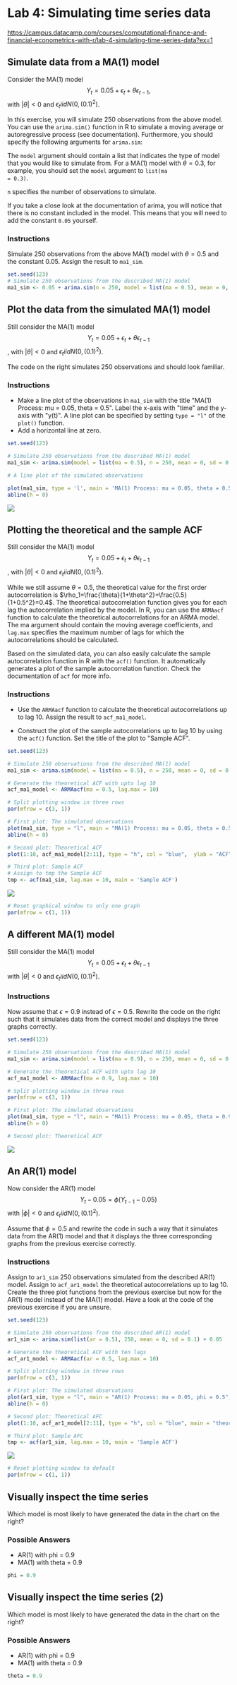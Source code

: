 # Lab 4: Simulating time series data

https://campus.datacamp.com/courses/computational-finance-and-financial-econometrics-with-r/lab-4-simulating-time-series-data?ex=1

## Simulate data from a MA(1) model

Consider the MA(1) model
$$Y_t=0.05+\epsilon_t+\theta\epsilon_{t-1},$$
with $|\theta|<0$ and $\epsilon_t iid N(0,(0.1)^2)$.

In this exercise, you will simulate 250 observations from the above model. You can use the <code>arima.sim()</code> function in R to simulate a moving average or autoregressive process (see documentation). Furthermore, you should specify the following arguments for <code>arima.sim</code>:

The <code>model</code> argument should contain a list that indicates the type of model that you would like to simulate from. For a MA(1) model with $\theta=0.3$, for example, you should set the <code>model</code> argument to <code>list(ma = 0.3)</code>.

<code>n</code> specifies the number of observations to simulate.

If you take a close look at the documentation of arima, you will notice that there is no constant included in the model. This means that you will need to add the constant <code>0.05</code> yourself.

### Instructions

Simulate 250 observations from the above MA(1) model with $\theta=0.5$ and the constant $0.05$. Assign the result to <code>ma1_sim</code>.


```r
set.seed(123)
# Simulate 250 observations from the described MA(1) model
ma1_sim <- 0.05 + arima.sim(n = 250, model = list(ma = 0.5), mean = 0, sd = 0.1)
```

## Plot the data from the simulated MA(1) model

Still consider the MA(1) model
$$Y_t=0.05+\epsilon_t+\theta\epsilon_{t-1}$$,
with $|\theta|<0$ and $\epsilon_t iid N(0,(0.1)^2)$.

The code on the right simulates 250 observations and should look familiar.

### Instructions

* Make a line plot of the observations in <code>ma1_sim</code> with the title "MA(1) Process: mu = 0.05, theta = 0.5". Label the x-axis with "time" and the y-axis with "y(t)". A line plot can be specified by setting <code>type = "l"</code> of the <code>plot()</code> function.
* Add a horizontal line at zero.


```r
set.seed(123)

# Simulate 250 observations from the described MA(1) model
ma1_sim <- arima.sim(model = list(ma = 0.5), n = 250, mean = 0, sd = 0.1) + 0.05

# A line plot of the simulated observations
```



```r
plot(ma1_sim, type = 'l', main = 'MA(1) Process: mu = 0.05, theta = 0.5', xlab = 'time', ylab = 'y(t)')
abline(h = 0)
```

![](4_Simulating_time_series_data_files/figure-html/unnamed-chunk-3-1.png)<!-- -->

## Plotting the theoretical and the sample ACF

Still consider the MA(1) model
$$Y_t=0.05+\epsilon_t+\theta\epsilon_{t-1}$$,
with $|\theta|<0$ and $\epsilon_t iid N(0,(0.1)^2)$.

While we still assume $\theta=0.5$, the theoretical value for the first order autocorrelation is $\rho_1=\frac{\theta}{1+\theta^2}=\frac{0.5}{1+0.5^2}=0.4$. The theoretical autocorrelation function gives you for each lag the autocorrelation implied by the model. In R, you can use the <code>ARMAacf</code> function to calculate the theoretical autocorrelations for an ARMA model. The ma argument should contain the moving average coefficients, and <code>lag.max</code> specifies the maximum number of lags for which the autocorrelations should be calculated.

Based on the simulated data, you can also easily calculate the sample autocorrelation function in R with the <code>acf()</code> function. It automatically generates a plot of the sample autocorrelation function. Check the documentation of <code>acf</code> for more info.

### Instructions

* Use the <code>ARMAacf</code> function to calculate the theoretical autocorrelations up to lag 10. Assign the result to <code>acf_ma1_model</code>.

* Construct the plot of the sample autocorrelations up to lag 10 by using the <code>acf()</code> function. Set the title of the plot to "Sample ACF".


```r
set.seed(123)

# Simulate 250 observations from the described MA(1) model
ma1_sim <- arima.sim(model = list(ma = 0.5), n = 250, mean = 0, sd = 0.1) + 0.05

# Generate the theoretical ACF with upto lag 10
acf_ma1_model <- ARMAacf(ma = 0.5, lag.max = 10)

# Split plotting window in three rows
par(mfrow = c(3, 1))

# First plot: The simulated observations
plot(ma1_sim, type = "l", main = "MA(1) Process: mu = 0.05, theta = 0.5", xlab = "time", ylab = "y(t)")
abline(h = 0)

# Second plot: Theoretical ACF
plot(1:10, acf_ma1_model[2:11], type = "h", col = "blue",  ylab = "ACF", main = "theoretical ACF")

# Third plot: Sample ACF
# Assign to tmp the Sample ACF
tmp <- acf(ma1_sim, lag.max = 10, main = 'Sample ACF')
```

![](4_Simulating_time_series_data_files/figure-html/unnamed-chunk-4-1.png)<!-- -->

```r
# Reset graphical window to only one graph
par(mfrow = c(1, 1))
```

## A different MA(1) model

Still consider the MA(1) model
$$Y_t=0.05+\epsilon_t+\theta\epsilon_{t-1}$$
with $|\theta|<0$ and $\epsilon_t iid N(0,(0.1)^2)$.

### Instructions

Now assume that $\epsilon=0.9$ instead of $\epsilon=0.5$. Rewrite the code on the right such that it simulates data from the correct model and displays the three graphs correctly.


```r
set.seed(123)

# Simulate 250 observations from the described MA(1) model
ma1_sim <- arima.sim(model = list(ma = 0.9), n = 250, mean = 0, sd = 0.1) + 0.05

# Generate the theoretical ACF with upto lag 10
acf_ma1_model <- ARMAacf(ma = 0.9, lag.max = 10)

# Split plotting window in three rows
par(mfrow = c(3, 1))

# First plot: The simulated observations
plot(ma1_sim, type = "l", main = "MA(1) Process: mu = 0.05, theta = 0.9", xlab = "time", ylab = "y(t)")
abline(h = 0)

# Second plot: Theoretical ACF
```

![](4_Simulating_time_series_data_files/figure-html/unnamed-chunk-5-1.png)<!-- -->

## An AR(1) model

Now consider the AR(1) model
$$Y_t-0.05=\phi(Y_{t-1}-0.05)$$
with $|\phi|<0$ and $\epsilon_t iid N(0,(0.1)^2)$.

Assume that $\phi=0.5$ and rewrite the code in such a way that it simulates data from the AR(1) model and that it displays the three corresponding graphs from the previous exercise correctly.

### Instructions

Assign to <code>ar1_sim</code> 250 observations simulated from the described AR(1) model.
Assign to <code>acf_ar1_model</code> the theoretical autocorrelations up to lag 10.
Create the three plot functions from the previous exercise but now for the AR(1) model instead of the MA(1) model. Have a look at the code of the previous exercise if you are unsure.


```r
set.seed(123)

# Simulate 250 observations from the described AR(1) model
ar1_sim <- arima.sim(list(ar = 0.5), 250, mean = 0, sd = 0.1) + 0.05

# Generate the theoretical ACF with ten lags
acf_ar1_model <- ARMAacf(ar = 0.5, lag.max = 10)

# Split plotting window in three rows
par(mfrow = c(3, 1))

# First plot: The simulated observations
plot(ar1_sim, type = "l", main = "AR(1) Process: mu = 0.05, phi = 0.5", xlab = "time", ylab = "y(t)")
abline(h = 0)

# Second plot: Theoretical AFC
plot(1:10, acf_ar1_model[2:11], type = "h", col = "blue", main = "theoretical ACF")

# Third plot: Sample AFC
tmp <- acf(ar1_sim, lag.max = 10, main = 'Sample ACF')
```

![](4_Simulating_time_series_data_files/figure-html/unnamed-chunk-6-1.png)<!-- -->

```r
# Reset plotting window to default
par(mfrow = c(1, 1))
```

## Visually inspect the time series

Which model is most likely to have generated the data in the chart on the right?

### Possible Answers

* AR(1) with phi = 0.9
* MA(1) with theta = 0.9


```r
phi = 0.9
```

## Visually inspect the time series (2)

Which model is most likely to have generated the data in the chart on the right?

### Possible Answers

* AR(1) with phi = 0.9
* MA(1) with theta = 0.9


```r
theta = 0.9
```
